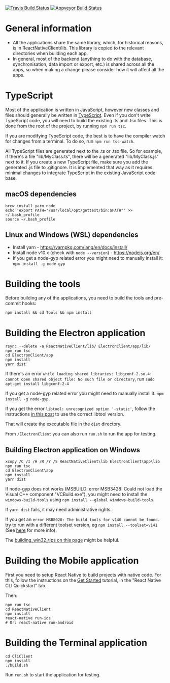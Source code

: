  [![Travis Build Status](https://travis-ci.org/laurent22/joplin.svg?branch=master)](https://travis-ci.org/laurent22/joplin) [![Appveyor Build Status](https://ci.appveyor.com/api/projects/status/github/laurent22/joplin?branch=master&passingText=master%20-%20OK&svg=true)](https://ci.appveyor.com/project/laurent22/joplin)

# General information

- All the applications share the same library, which, for historical reasons, is in ReactNativeClient/lib. This library is copied to the relevant directories when building each app.
- In general, most of the backend (anything to do with the database, synchronisation, data import or export, etc.) is shared across all the apps, so when making a change please consider how it will affect all the apps.

# TypeScript

Most of the application is written in JavaScript, however new classes and files should generally be written in [TypeScript](https://www.typescriptlang.org/). Even if you don't write TypeScript code, you will need to build the existing .ts and .tsx files. This is done from the root of the project, by running `npm run tsc`.

If you are modifying TypeScript code, the best is to have the compiler watch for changes from a terminal. To do so, run `npm run tsc-watch`.

All TypeScript files are generated next to the .ts or .tsx file. So for example, if there's a file "lib/MyClass.ts", there will be a generated "lib/MyClass.js" next to it. If you create a new TypeScript file, make sure you add the generated .js file to .gitignore. It is implemented that way as it requires minimal changes to integrate TypeScript in the existing JavaScript code base.

## macOS dependencies

	brew install yarn node
	echo 'export PATH="/usr/local/opt/gettext/bin:$PATH"' >> ~/.bash_profile
	source ~/.bash_profile

## Linux and Windows (WSL) dependencies

- Install yarn - https://yarnpkg.com/lang/en/docs/install/
- Install node v10.x (check with `node --version`) - https://nodejs.org/en/
- If you get a node-gyp related error you might need to manually install it: `npm install -g node-gyp`

# Building the tools

Before building any of the applications, you need to build the tools and pre-commit hooks:

```
npm install && cd Tools && npm install
```

# Building the Electron application

```
rsync --delete -a ReactNativeClient/lib/ ElectronClient/app/lib/
npm run tsc
cd ElectronClient/app
npm install
yarn dist
```

If there's an error `while loading shared libraries: libgconf-2.so.4: cannot open shared object file: No such file or directory`, run `sudo apt-get install libgconf-2-4`

If you get a node-gyp related error you might need to manually install it: `npm install -g node-gyp`.

If you get the error `libtool: unrecognized option '-static'`, follow the instructions [in this post](https://stackoverflow.com/a/38552393/561309) to use the correct libtool version.

That will create the executable file in the `dist` directory.

From `/ElectronClient` you can also run `run.sh` to run the app for testing.

## Building Electron application on Windows

```
xcopy /C /I /H /R /Y /S ReactNativeClient\lib ElectronClient\app\lib
npm run tsc
cd ElectronClient\app
npm install
yarn dist
```

If node-gyp does not works (MSBUILD: error MSB3428: Could not load the Visual C++ component "VCBuild.exe"), you might need to install the `windows-build-tools` using `npm install --global windows-build-tools`.

If `yarn dist` fails, it may need administrative rights.

If you get an `error MSB8020: The build tools for v140 cannot be found.` try to run with a different toolset version, eg `npm install --toolset=v141` (See [here](https://github.com/mapbox/node-sqlite3/issues/1124) for more info).

The [building\_win32\_tips on this page](./readme/building_win32_tips.md) might be helpful.

# Building the Mobile application

First you need to setup React Native to build projects with native code. For this, follow the instructions on the [Get Started](https://facebook.github.io/react-native/docs/getting-started.html) tutorial, in the "React Native CLI Quickstart" tab.

Then:

```
npm run tsc
cd ReactNativeClient
npm install
react-native run-ios
# Or: react-native run-android
```

# Building the Terminal application

```
cd CliClient
npm install
./build.sh
```

Run `run.sh` to start the application for testing.
